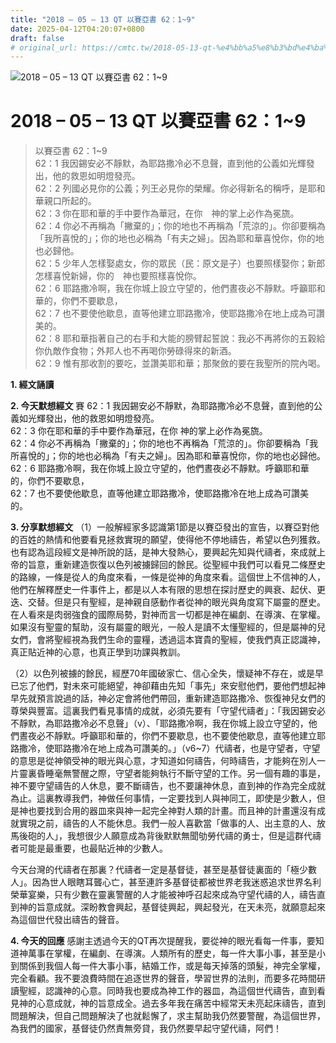 ```yaml
---
title: "2018 – 05 – 13 QT 以賽亞書 62：1~9"
date: 2025-04-12T04:20:07+0800
draft: false
# original_url: https://cmtc.tw/2018-05-13-qt-%e4%bb%a5%e8%b3%bd%e4%ba%9e%e6%9b%b8-62%ef%bc%9a19
---
```


![2018 – 05 – 13 QT 以賽亞書 62：1\~9](/images/qt.jpg   "2018 – 05 – 13 QT 以賽亞書 62：1\~9")

# 2018 – 05 – 13 QT 以賽亞書 62：1\~9

> 以賽亞書 62：1\~9  
> 62：1 我因錫安必不靜默，為耶路撒冷必不息聲，直到他的公義如光輝發出，他的救恩如明燈發亮。  
> 62：2 列國必見你的公義；列王必見你的榮耀。你必得新名的稱呼，是耶和華親口所起的。  
> 62：3 你在耶和華的手中要作為華冠，在你　神的掌上必作為冕旒。  
> 62：4 你必不再稱為「撇棄的」；你的地也不再稱為「荒涼的」。你卻要稱為「我所喜悅的」；你的地也必稱為「有夫之婦」。因為耶和華喜悅你，你的地也必歸他。  
> 62：5 少年人怎樣娶處女，你的眾民（民：原文是子）也要照樣娶你；新郎怎樣喜悅新婦，你的　神也要照樣喜悅你。  
> 62：6 耶路撒冷啊，我在你城上設立守望的，他們晝夜必不靜默。呼籲耶和華的，你們不要歇息，  
> 62：7 也不要使他歇息，直等他建立耶路撒冷，使耶路撒冷在地上成為可讚美的。  
> 62：8 耶和華指著自己的右手和大能的膀臂起誓說：我必不再將你的五穀給你仇敵作食物；外邦人也不再喝你勞碌得來的新酒。  
> 62：9 惟有那收割的要吃，並讚美耶和華；那聚斂的要在我聖所的院內喝。

**1. 經文誦讀**

**2.  今天默想經文**
賽 62：1 我因錫安必不靜默，為耶路撒冷必不息聲，直到他的公義如光輝發出，他的救恩如明燈發亮。  
62：3 你在耶和華的手中要作為華冠，在你 神的掌上必作為冕旒。  
62：4 你必不再稱為「撇棄的」；你的地也不再稱為「荒涼的」。你卻要稱為「我所喜悅的」；你的地也必稱為「有夫之婦」。因為耶和華喜悅你，你的地也必歸他。  
62：6 耶路撒冷啊，我在你城上設立守望的，他們晝夜必不靜默。呼籲耶和華的，你們不要歇息，  
62：7 也不要使他歇息，直等他建立耶路撒冷，使耶路撒冷在地上成為可讚美的。

**3. 分享默想經文**
（1）一般解經家多認識第1節是以賽亞發出的宣告，以賽亞對他的百姓的熱情和他要看見拯救實現的願望，使得他不停地禱告，希望以色列獲救。也有認為這段經文是神所說的話，是神大發熱心，要興起先知與代禱者，來成就上帝的旨意，重新建造恢復以色列被擄歸回的餘民。從聖經中我們可以看見二條歷史的路線，一條是從人的角度來看，一條是從神的角度來看。這個世上不信神的人，他們在解釋歷史一件事件上，都是以人本有限的思想在探討歷史的興衰、起伏、更迭、交替。但是只有聖經，是神親自感動作者從神的眼光與角度寫下屬靈的歷史。在人看來是肉弱強食的國際局勢，對神而言一切都是神在編劇、在導演、在掌權。如果沒有聖靈的幫助，沒有屬靈的眼光，一般人是讀不太懂聖經的，但是屬神的兒女們，會將聖經視為我們生命的靈糧，透過這本寶貴的聖經，使我們真正認識神，真正貼近神的心意，也真正學到功課與教訓。

（2）以色列被擄的餘民，經歷70年國破家亡、信心全失，懷疑神不存在，或是早已忘了他們，對未來可能絕望，神卻藉由先知「事先」來安慰他們，要他們想起神早先就預言說過的話，神必定會將他們帶回，重新建造耶路撒冷、恢復神兒女們的尊榮與豐富。這裏我們看見事情的成就，必須先要有「守望代禱者」：「我因錫安必不靜默，為耶路撒冷必不息聲」（v）、「耶路撒冷啊，我在你城上設立守望的，他們晝夜必不靜默。呼籲耶和華的，你們不要歇息，也不要使他歇息，直等他建立耶路撒冷，使耶路撒冷在地上成為可讚美的。」（v6\~7）代禱者，也是守望者，守望的意思是從神領受神的眼光與心意，才知道如何禱告，何時禱告，才能夠在別人一片靈裏昏睡毫無警醒之際，守望者能夠執行不斷守望的工作。另一個有趣的事是，神不要守望禱告的人休息，要不斷禱告，也不要讓神休息，直到神的作為完全成就為止。這裏教導我們，神做任何事情，一定要找到人與神同工，即使是少數人，但是神也要找到合用的器皿來與神一起完全神對人類的計畫。而且神的計畫還沒有成就實現之前，禱告的人不能休息。我們一般人喜歡當「做事的人、出主意的人、放馬後砲的人」，我想很少人願意成為背後默默無聞劬勞代禱的勇士，但是這群代禱者可能是最重要，也最貼近神的少數人。

今天台灣的代禱者在那裏？代禱者一定是基督徒，甚至是基督徒裏面的「極少數人」。因為世人眼瞎耳聾心亡，甚至連許多基督徒都被世界老我迷惑追求世界名利榮華宴樂，只有少數在靈裏警醒的人才能被神呼召起來成為守望代禱的人，禱告直到神的旨意成就。深盼教會興起，基督徒興起，興起發光，在天未亮，就願意起來為這個世代發出禱告的聲音。

**4. 今天的回應**
感謝主透過今天的QT再次提醒我，要從神的眼光看每一件事，要知道神萬事在掌權，在編劇、在導演。人類所有的歷史，每一件大事小事，甚至是小到關係到我個人每一件大事小事，結婚工作，或是每天掉落的頭髮，神完全掌權，完全看顧。我不要浪費時間在追逐世界的聲音，學習世界的法則，而要多花時間研讀聖經，認識神的心意。同時我也要成為神工作的器皿，為這個世代禱告，直到看見神的心意成就，神的旨意成全。過去多年我在痛苦中經常天未亮起床禱告，直到問題解決，但自己問題解決了也就鬆懈了，求主幫助我仍然要警醒，為這個世界，為我們的國家，基督徒仍然責無旁貸，我仍然要早起守望代禱，阿們！
